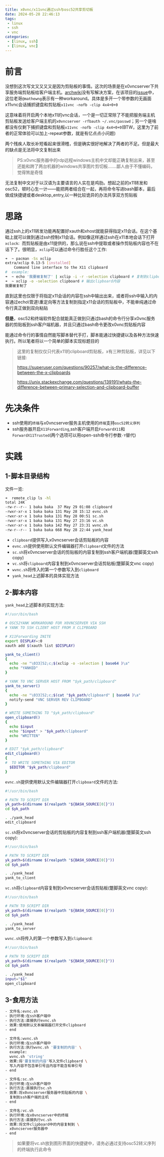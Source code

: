 ```yaml
---
title: x0vnc/x11vnc通过ssh与osc52共享剪切板
date: 2024-05-28 22:46:13
tags:
 - linux
 - ssh
 - vnc
categories:
 - [linux, ssh]
 - [linux, vnc]
---
```

# 前言
没想到这次写文又又又又是因为剪贴板的事情。这次的场景是在x0vncserver下共享服务端剪贴板给客户端主机。[archwiki](https://wiki.archlinux.org/title/TigerVNC#Running_x0vncserver_to_directly_control_the_local_display)没有写解决方案，在该项目的[issue](https://github.com/TigerVNC/tigervnc/issues/529#issuecomment-1358864856)中，这位老哥`@mathewng`表示有一种workaround。具体是多开一个带参数的无画面x11vnc会话捕抓键盘和剪贴板`x11vnc -nofb -clip 4x4+0+0`

这意味着将开启两个本地x11的vnc会话，一个是一切正常除了不能把服务端主机剪贴板发送给客户端主机的`x0vncserver -rfbauth ~/.vnc/passwd`；另一个是啥都没有仅剩下捕抓键盘和剪贴板`x11vnc -nofb -clip 4x4+0+0`(BTW，这里为了前者的正常体验可以加上-repeat参数，就是有亿点点小问题)

两个残疾人取长补短看起来很滑稽，但是确实很好地解决了两者的不足。但是最大的缺点是无法将中文复制出来
> PS:x0vnc服务器中的rdp远程windows主机中文却能正确复制出来，甚至还能和跨了两台机器的windows共享图片剪切板.......鄙人由于不懂编码，觉得煞是奇怪

无法复制中文对于以汉语为主要语言的人实在是鸡肋。想起之前的x11转发和osc52，顿时心生一计——能把两者结合在一起，再将命令写进bash脚本，最后做成快捷键或者desktop_entry,以一种比较诡异的办法共享双方剪贴板

# 思路
通过ssh上的x11转发功能再配置好xauth和xhost就能获得指定x11会话。在这个基础上就可以做到通过ssh控制x11会话。例如像这样通过ssh在x11本地会话下打开`xclock`:
<img src='https://dlink.host/1drv/aHR0cHM6Ly8xZHJ2Lm1zL2kvcyFBckVNT01Ec2ZXcEdnVGtuQmdqcnZDZVFsUzBEP2U9U3dQanBI.png' alt=''>
而剪贴板是由x11提供的，那么说在ssh中提取或者操作剪贴板内容也不在话下了。很明显，`xclip`可以通过命令行胜任这个工作:
```bash
➜  ~ pacman -Ss xclip
extra/xclip 0.13-5 [installed]
    Command line interface to the X11 clipboard
#  example:
➜  ~ echo '我要被复制了' | xclip -i -r -selection clipboard # 复制到clipboard
➜  ~ xclip -o -selection clipboard # 输出clipboard内容
我要被复制了
```
直到这里也仅限于将指定x11会话的内容在ssh中输出出来，或者将ssh中输入的内容通过echo\管道\重定向等方法复制到指定x11会话的剪贴板中，不能单纯通过命令行真正做到双向粘贴

**但是**，osc52和终端软件配合就能真正做到只通过bash的命令行分享x0vnc服务器的剪贴板到ssh客户端机器，并且只通过bash命令更改x0vnc剪贴板内容

能通过命令行的事情自然能写脚本替代手打，脚本能通过快捷键以及各种方法快速执行。所以笔者将以一个简单的脚本实现标题目的

> 这里的复制仅仅只代表x11的clipboard剪贴板，x有三种剪贴板，详见以下链接:
>
>https://superuser.com/questions/90257/what-is-the-difference-between-the-x-clipboards
>
>https://unix.stackexchange.com/questions/139191/whats-the-difference-between-primary-selection-and-clipboard-buffer

# 先决条件
- ssh使用的`终端`与x0vncserver服务主机使用的`终端`支持`osc52转义序列`
- ssh服务器开启`X11Forwarding`,ssh客户端开启`ForwardX11`和`ForwardX11Trusted`(两个选项可以用open-ssh命令行参数`-Y`替代)
# 实践
## 1-脚本目录结构
文件一览:
```bash
➜  remote_clip ls -hl
total 24K
-rw-r--r-- 1 baka baka  37 May 29 01:08 clipboard
-rwxr-xr-x 1 baka baka 131 May 28 15:12 evnc.sh
-rwxr-xr-x 1 baka baka 131 May 28 00:51 sc.sh
-rwxr-xr-x 1 baka baka 131 May 27 23:16 vc.sh
-rwxr-xr-x 1 baka baka 142 May 27 23:31 wvnc.sh
-rw-r--r-- 1 baka baka 668 May 28 22:44 yank_head
```
- `clipboard`提供写入x0vncserver会话剪贴板的内容
- `evnc.sh`提供使用默认文件编辑器打开`clipboard`文件的方法
- `sc.sh`将x0vncserver会话的剪贴板的内容复制到ssh客户端机器(蹩脚英文ssh copy)
- `vc.sh`将`clipboard`内容复制到x0vncserver会话剪贴板(蹩脚英文vnc copy)
- `wvnc.sh`将传入的第一个参数写入到`clipboard`
- `yank_head`上述脚本的具体实现方法
## 2-脚本内容
`yank_head`上述脚本的实现方法:
```bash
#!/usr/bin/bash

# OSC52YANK WORKAROUND FOR X0VNCSERVER VIA SSH
# YANK TO SSH CLIENT HOST FROM X CLIPBOARD

# X11Forwarding INITE
export DISPLAY=:0
xauth add $(xauth list $DISPLAY)

yank_to_client()
{
  echo -ne "\033]52;c;$(xclip -o -selection | base64 )\a"
  echo "YANKED"
}

# YANK TO VNC SERVER HOST FROM "$yk_path/clipboard"
yank_to_server()
{
  echo -ne "\033]52;c;$(cat "$yk_path/clipboard" | base64 )\a"
  notify-send "VNC SERVER REV CLIPBOARD"
}

# WRITE SOMETHING TO "$yk_path/clipboard" 
open_clipboard()
{
  echo $input
  echo "$input" > "$yk_path/clipboard"
  echo "WRITTEN"
}

# EDIT "$yk_path/clipboard"
edit_clipboard()
{
#  TO WRITE SOMETHING VIA EDITOR
  $EDITOR "$yk_path/clipboard"
}
```
`evnc.sh`提供使用默认文件编辑器打开`clipboard`文件的方法:
```bash
#!/usr/bin/bash

# PATH TO SCRIPT DIR
yk_path=$(dirname $(realpath "${BASH_SOURCE[0]}"))
cd $yk_path

. ./yank_head
edit_clipboard
```
`sc.sh`将x0vncserver会话的剪贴板的内容复制到ssh客户端机器(蹩脚英文ssh copy):
```bash
#!/usr/bin/bash

# PATH TO SCRIPT DIR
yk_path=$(dirname $(realpath "${BASH_SOURCE[0]}"))
cd $yk_path

. ./yank_head
yank_to_client
```
`vc.sh`将`clipboard`内容复制到x0vncserver会话剪贴板(蹩脚英文vnc copy):
```bash
#!/usr/bin/bash

# PATH TO SCRIPT DIR
yk_path=$(dirname $(realpath "${BASH_SOURCE[0]}"))
cd $yk_path

. ./yank_head
yank_to_server
```
`wvnc.sh`将传入的第一个参数写入到`clipboard`:
```bash
#!/usr/bin/bash

# PATH TO SCRIPT DIR
yk_path=$(dirname $(realpath "${BASH_SOURCE[0]}"))
cd $yk_path

. ./yank_head
input="$1"
open_clipboard
```
## 3-食用方法
```bash
- 文件名:evnc.sh
- 执行环境:在ssh客户端中
- 执行方法:直接执行evnc.sh
- 效果:使用默认文本编辑器打开文件clipboard
- end

- 文件名:wvnc.sh 
- 执行环境:在ssh客户端中
- 执行方法:执行wvnc.sh '要复制的内容' \
  example:
  wvnc.sh 'string'
- 效果:将'要复制的内容'写入文件clipboard \
  写入内容不包含单引号且内容不能含有单引号
- end

- 文件名:sc.sh
- 执行环境:在ssh客户端中
- 执行方法:直接执行sc.sh
- 效果:将x0vncserver服务器中剪贴板的内容 \
  复制到ssh客户端的主机
- end

- 文件名:vc.sh
- 执行环境:在x0vncserver中的终端
- 执行方法:直接执行vc.sh
- 效果:将文件clipboard中的内容复制到 \
  x0vncserver服务器中
- end
```

> 如果要将vc.sh放到图形界面的快捷键中，请务必通过支持osc52转义序列的终端执行此命令